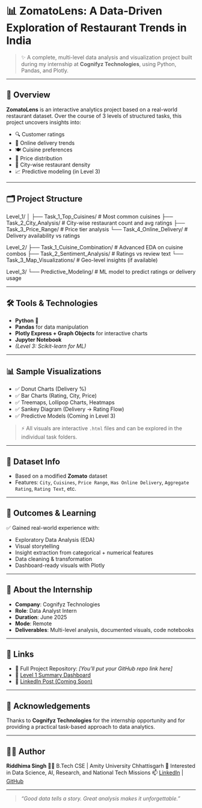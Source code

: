 # 📊 ZomatoLens: A Data-Driven Exploration of Restaurant Trends in India

> ✨ A complete, multi-level data analysis and visualization project built during my internship at **Cognifyz Technologies**, using Python, Pandas, and Plotly.

---

## 🧠 Overview

**ZomatoLens** is an interactive analytics project based on a real-world restaurant dataset. Over the course of 3 levels of structured tasks, this project uncovers insights into:

- 🔍 Customer ratings
- 🛵 Online delivery trends
- 🍽️ Cuisine preferences
- 💸 Price distribution
- 🌆 City-wise restaurant density
- 📈 Predictive modeling (in Level 3)

---

## 🗂️ Project Structure

Level_1/
│
├── Task_1_Top_Cuisines/             # Most common cuisines
├── Task_2_City_Analysis/            # City-wise restaurant count and avg ratings
├── Task_3_Price_Range/              # Price tier analysis
└── Task_4_Online_Delivery/          # Delivery availability vs ratings

Level_2/
├── Task_1_Cuisine_Combination/      # Advanced EDA on cuisine combos
├── Task_2_Sentiment_Analysis/       # Ratings vs review text
└── Task_3_Map_Visualizations/       # Geo-level insights (if available)

Level_3/
└── Predictive_Modeling/             # ML model to predict ratings or delivery usage

---

## 🛠️ Tools & Technologies

* **Python** 🐍
* **Pandas** for data manipulation
* **Plotly Express + Graph Objects** for interactive charts
* **Jupyter Notebook**
* *(Level 3: Scikit-learn for ML)*

---

## 📊 Sample Visualizations

* ✅ Donut Charts (Delivery %)
* ✅ Bar Charts (Rating, City, Price)
* ✅ Treemaps, Lollipop Charts, Heatmaps
* ✅ Sankey Diagram (Delivery → Rating Flow)
* ✅ Predictive Models (Coming in Level 3)

> ⚡ All visuals are interactive `.html` files and can be explored in the individual task folders.

---

## 📁 Dataset Info

* Based on a modified **Zomato** dataset
* Features: `City`, `Cuisines`, `Price Range`, `Has Online Delivery`, `Aggregate Rating`, `Rating Text`, etc.

---

## 🚀 Outcomes & Learning

✅ Gained real-world experience with:

* Exploratory Data Analysis (EDA)
* Visual storytelling
* Insight extraction from categorical + numerical features
* Data cleaning & transformation
* Dashboard-ready visuals with Plotly

---

## 📣 About the Internship

* **Company**: Cognifyz Technologies
* **Role**: Data Analyst Intern
* **Duration**: June 2025
* **Mode**: Remote
* **Deliverables**: Multi-level analysis, documented visuals, code notebooks

---

## 🔗 Links

* 📁 Full Project Repository: *\[You’ll put your GitHub repo link here]*
* 📄 [Level 1 Summary Dashboard]( )
* 🔗 [LinkedIn Post (Coming Soon)](https://www.linkedin.com/in/riddhima-singh-7b5626265)

---

## 🙏 Acknowledgements

Thanks to **Cognifyz Technologies** for the internship opportunity and for providing a practical task-based approach to data analytics.

---

## 🧑‍💻 Author

**Riddhima Singh**
👩‍🎓 B.Tech CSE | Amity University Chhattisgarh
🔭 Interested in Data Science, AI, Research, and National Tech Missions
📫 [LinkedIn](https://www.linkedin.com/in/riddhima-singh-7b5626265) | [GitHub](https://github.com/Riddhis2226)

---

> *“Good data tells a story. Great analysis makes it unforgettable.”*

```
